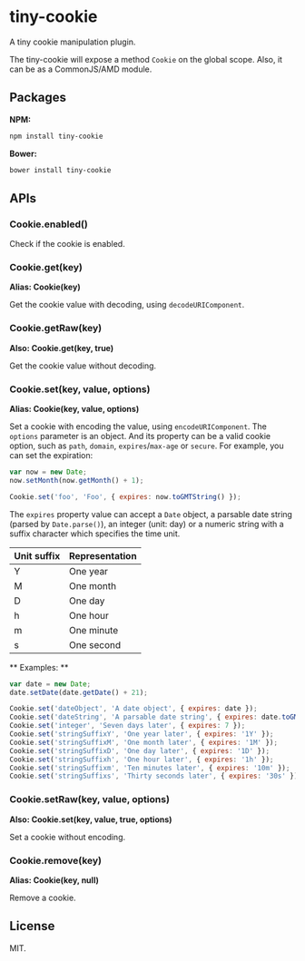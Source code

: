 # tiny-cookie

A tiny cookie manipulation plugin.

The tiny-cookie will expose a method `Cookie` on the global scope. Also, it can be as a CommonJS/AMD module.

## Packages

**NPM:**

```bash
npm install tiny-cookie
```

**Bower:**

```bash
bower install tiny-cookie
```

## APIs

### Cookie.enabled()

Check if the cookie is enabled.

### Cookie.get(key)

**Alias: Cookie(key)**

Get the cookie value with decoding, using `decodeURIComponent`.

### Cookie.getRaw(key)

**Also: Cookie.get(key, true)**

Get the cookie value without decoding.

### Cookie.set(key, value, options)

**Alias: Cookie(key, value, options)**

Set a cookie with encoding the value, using `encodeURIComponent`. The `options` parameter is an object. And its property can be a valid cookie option, such as `path`, `domain`, `expires`/`max-age` or `secure`. For example, you can set the expiration:

```js
var now = new Date;
now.setMonth(now.getMonth() + 1);

Cookie.set('foo', 'Foo', { expires: now.toGMTString() });
```

The `expires` property value can accept a `Date` object, a parsable date string (parsed by `Date.parse()`), an integer (unit: day) or a numeric string with a suffix character which specifies the time unit.

| Unit suffix | Representation |
| ----------- | -------------- |
| Y           | One year       |
| M           | One month      |
| D           | One day        |
| h           | One hour       |
| m           | One minute     |
| s           | One second     |

** Examples: **

```js
var date = new Date;
date.setDate(date.getDate() + 21);

Cookie.set('dateObject', 'A date object', { expires: date });
Cookie.set('dateString', 'A parsable date string', { expires: date.toGMTString() });
Cookie.set('integer', 'Seven days later', { expires: 7 });
Cookie.set('stringSuffixY', 'One year later', { expires: '1Y' });
Cookie.set('stringSuffixM', 'One month later', { expires: '1M' });
Cookie.set('stringSuffixD', 'One day later', { expires: '1D' });
Cookie.set('stringSuffixh', 'One hour later', { expires: '1h' });
Cookie.set('stringSuffixm', 'Ten minutes later', { expires: '10m' });
Cookie.set('stringSuffixs', 'Thirty seconds later', { expires: '30s' });
```

### Cookie.setRaw(key, value, options)

**Also: Cookie.set(key, value, true, options)**

Set a cookie without encoding.

### Cookie.remove(key)

**Alias: Cookie(key, null)**

Remove a cookie.

## License

MIT.
